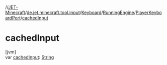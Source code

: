 //[JET-Minecraft](../../../../../index.md)/[de.jet.minecraft.tool.input](../../../index.md)/[Keyboard](../../index.md)/[RunningEngine](../index.md)/[PlayerKeyboardPort](index.md)/[cachedInput](cached-input.md)

# cachedInput

[jvm]\
var [cachedInput](cached-input.md): [String](https://kotlinlang.org/api/latest/jvm/stdlib/kotlin/-string/index.html)
